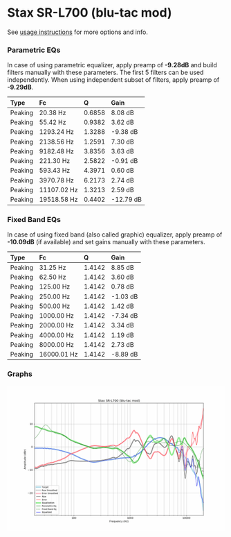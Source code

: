# Stax SR-L700 (blu-tac mod)
See [usage instructions](https://github.com/jaakkopasanen/AutoEq#usage) for more options and info.

### Parametric EQs
In case of using parametric equalizer, apply preamp of **-9.28dB** and build filters manually
with these parameters. The first 5 filters can be used independently.
When using independent subset of filters, apply preamp of **-9.29dB**.

| Type    | Fc          |      Q | Gain      |
|:--------|:------------|:-------|:----------|
| Peaking | 20.38 Hz    | 0.6858 | 8.08 dB   |
| Peaking | 55.42 Hz    | 0.9382 | 3.62 dB   |
| Peaking | 1293.24 Hz  | 1.3288 | -9.38 dB  |
| Peaking | 2138.56 Hz  | 1.2591 | 7.30 dB   |
| Peaking | 9182.48 Hz  | 3.8356 | 3.63 dB   |
| Peaking | 221.30 Hz   | 2.5822 | -0.91 dB  |
| Peaking | 593.43 Hz   | 4.3971 | 0.60 dB   |
| Peaking | 3970.78 Hz  | 6.2173 | 2.74 dB   |
| Peaking | 11107.02 Hz | 1.3213 | 2.59 dB   |
| Peaking | 19518.58 Hz | 0.4402 | -12.79 dB |

### Fixed Band EQs
In case of using fixed band (also called graphic) equalizer, apply preamp of **-10.09dB**
(if available) and set gains manually with these parameters.

| Type    | Fc          |      Q | Gain     |
|:--------|:------------|:-------|:---------|
| Peaking | 31.25 Hz    | 1.4142 | 8.85 dB  |
| Peaking | 62.50 Hz    | 1.4142 | 3.60 dB  |
| Peaking | 125.00 Hz   | 1.4142 | 0.78 dB  |
| Peaking | 250.00 Hz   | 1.4142 | -1.03 dB |
| Peaking | 500.00 Hz   | 1.4142 | 1.42 dB  |
| Peaking | 1000.00 Hz  | 1.4142 | -7.34 dB |
| Peaking | 2000.00 Hz  | 1.4142 | 3.34 dB  |
| Peaking | 4000.00 Hz  | 1.4142 | 1.19 dB  |
| Peaking | 8000.00 Hz  | 1.4142 | 2.73 dB  |
| Peaking | 16000.01 Hz | 1.4142 | -8.89 dB |

### Graphs
![](./Stax%20SR-L700%20(blu-tac%20mod).png)
